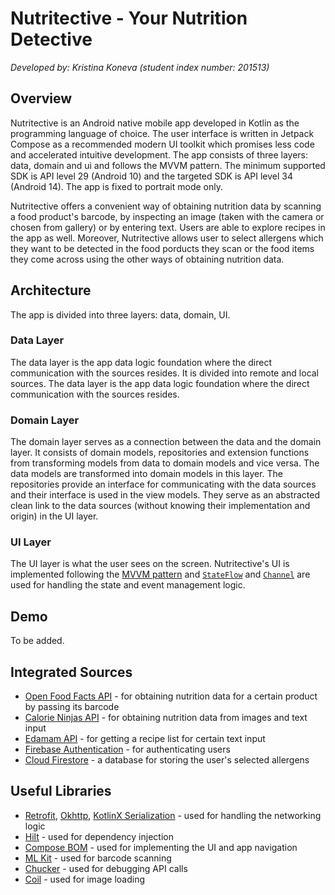 # Nutritective - Your Nutrition Detective
_Developed by: Kristina Koneva (student index number: 201513)_

## Overview
Nutritective is an Android native mobile app developed in Kotlin as the programming language of choice. The user interface is written in Jetpack Compose as a recommended modern UI toolkit which promises less code and accelerated intuitive development. The app consists of three layers: data, domain and ui and follows the MVVM pattern. The minimum supported SDK is API level 29 (Android 10) and the targeted SDK is API level 34 (Android 14). The app is fixed to portrait mode only. 

Nutritective offers a convenient way of obtaining nutrition data by scanning a food product's barcode, by inspecting an image (taken with the camera or chosen from gallery) or by entering text. Users are able to explore recipes in the app as well. Moreover, Nutritective allows user to select allergens which they want to be detected in the food porducts they scan or the food items they come across using the other ways of obtaining nutrition data. 

## Architecture
The app is divided into three layers: data, domain, UI.

### Data Layer
The data layer is the app data logic foundation where the direct communication with the sources resides. It is divided into remote and local sources. The data layer is the app data logic foundation where the direct communication with the sources resides.

### Domain Layer
The domain layer serves as a connection between the data and the domain layer. It consists of domain models, repositories and extension functions from transforming models from data to domain models and vice versa. The data models are transformed into domain models in this layer. The repositories provide an interface
for communicating with the data sources and their interface is used in the view models. They serve as an abstracted clean link to the data sources (without knowing their implementation and origin) in the UI layer.

### UI Layer
The UI layer is what the user sees on the screen. Nutritective's UI is implemented following the [MVVM pattern](https://infinum.com/handbook/android/project-architecture/mvvm) and [`StateFlow`](https://kotlinlang.org/api/kotlinx.coroutines/kotlinx-coroutines-core/kotlinx.coroutines.flow/-state-flow/) and [`Channel`](https://kotlinlang.org/docs/channels.html) are used for handling the state and event management logic.

## Demo
To be added.

## Integrated Sources
- [Open Food Facts API](https://openfoodfacts.github.io/openfoodfacts-server/api/) - for obtaining nutrition data for a certain product by passing its barcode
- [Calorie Ninjas API](https://calorieninjas.com/api) - for obtaining nutrition data from images and text input
- [Edamam API](https://www.edamam.com/) - for getting a recipe list for certain text input
- [Firebase Authentication](https://firebase.google.com/docs/auth/android/start) - for authenticating users
- [Cloud Firestore](https://firebase.google.com/docs/firestore/quickstart) - a database for storing the user's selected allergens

## Useful Libraries
- [Retrofit](https://square.github.io/retrofit/), [Okhttp](https://square.github.io/okhttp/), [KotlinX Serialization](https://github.com/Kotlin/kotlinx.serialization) - used for handling the networking logic
- [Hilt](https://dagger.dev/hilt/) - used for dependency injection
- [Compose BOM](https://developer.android.com/develop/ui/compose/bom) - used for implementing the UI and app navigation
- [ML Kit](https://developers.google.com/ml-kit/vision/barcode-scanning/android) - used for barcode scanning
- [Chucker](https://github.com/ChuckerTeam/chucker) - used for debugging API calls
- [Coil](https://github.com/coil-kt/coil) - used for image loading

